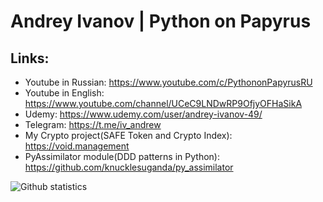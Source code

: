 # Andrey Ivanov | Python on Papyrus

## Links:

- Youtube in Russian: https://www.youtube.com/c/PythononPapyrusRU
- Youtube in English: https://www.youtube.com/channel/UCeC9LNDwRP9OfjyOFHaSikA
- Udemy: https://www.udemy.com/user/andrey-ivanov-49/
- Telegram: https://t.me/iv_andrew
- My Crypto project(SAFE Token and Crypto Index): https://void.management
- PyAssimilator module(DDD patterns in Python): https://github.com/knucklesuganda/py_assimilator

<img src="https://github-readme-stats.vercel.app/api?username=knucklesuganda&show_icons=true&theme=radical" alt="Github statistics" align="left">
